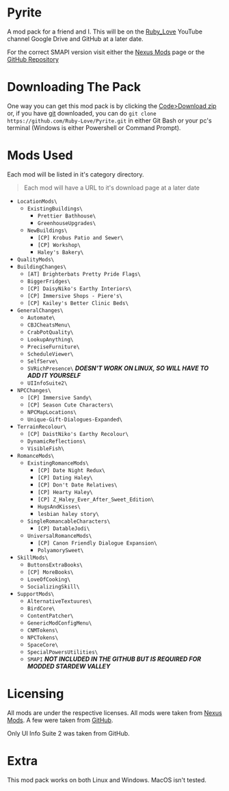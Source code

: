 # Pyrite
A mod pack for a friend and I.
This will be on the [Ruby_Love](https://youtube.com/@ruby_loveyt) YouTube channel Google Drive and GitHub at a later date.

For the correct SMAPI version visit either the [Nexus Mods](https://nexusmods.com/stardewvalley/mods/2400?tab=files) page or the [GitHub Repository](https://github.com/pathoschild/SMAPI)

# Downloading The Pack
One way you can get this mod pack is by clicking the [Code>Download zip](https://github.com/Ruby-Love/Pyrite/archive/refs/heads/master.zip) or, if you have [git](https://git-scm.com/downloads) downloaded, you can do `git clone https://github.com/Ruby-Love/Pyrite.git` in either Git Bash or your pc's terminal (Windows is either Powershell or Command Prompt).

# Mods Used
Each mod will be listed in it's category directory.
> Each mod will have a URL to it's download page at a later date
- `LocationMods\`
  - `ExistingBuildings\`
    - `Prettier Bathhouse\`
    - `GreenhouseUpgrades\`
  - `NewBuildings\` 
    -  `[CP] Krobus Patio and Sewer\`
    -  `[CP] Workshop\`
    -  `Haley's Bakery\`
-  `QualityMods\`
  - `BuildingChanges\`
    - `[AT] Brighterbats Pretty Pride Flags\`
    - `BiggerFridges\`
    - `[CP] DaisyNiko's Earthy Interiors\`
    - `[CP] Immersive Shops - Piere's\`
    - `[CP] Kailey's Better Clinic Beds\`
  - `GeneralChanges\`
    - `Automate\`
    - `CBJCheatsMenu\`
    - `CrabPotQuality\`
    - `LookupAnything\`
    - `PreciseFurniture\`
    - `ScheduleViewer\`
    - `SelfServe\`
    - `SVRichPresence\` ***DOESN'T WORK ON LINUX, SO WILL HAVE TO ADD IT YOURSELF***
    - `UIInfoSuite2\`
  - `NPCChanges\`
    - `[CP] Immersive Sandy\`
    - `[CP] Season Cute Characters\`
    - `NPCMapLocations\`
    - `Unique-Gift-Dialogues-Expanded\`
  - `TerrainRecolour\`
    - `[CP] DaistNiko's Earthy Recolour\`
    - `DynamicReflections\`
    - `VisibleFish\`
- `RomanceMods\`
  - `ExistingRomanceMods\` 
    - `[CP] Date Night Redux\`
    - `[CP] Dating Haley\`
    - `[CP] Don't Date Relatives\`
    - `[CP] Hearty Haley\`
    - `[CP] Z_Haley_Ever_After_Sweet_Edition\`
    - `HugsAndKisses\`
    - `lesbian haley story\`
  - `SingleRomancableCharacters\`
    - `[CP] DatableJodi\`
  - `UniversalRomanceMods\`
    - `[CP] Canon Friendly Dialogue Expansion\` 
    - `PolyamorySweet\` 
- `SkillMods\`
  - `ButtonsExtraBooks\`
  - `[CP] MoreBooks\` 
  - `LoveOfCooking\`
  - `SocializingSkill\`
- `SupportMods\`
  - `AlternativeTextuures\`
  - `BirdCore\`
  - `ContentPatcher\`
  - `GenericModConfigMenu\`
  - `CNMTokens\`
  - `NPCTokens\`
  - `SpaceCore\`
  - `SpecialPowersUtilities\`
  - `SMAPI` ***NOT INCLUDED IN THE GITHUB BUT IS REQUIRED FOR MODDED STARDEW VALLEY***

# Licensing
All mods are under the respective licenses. 
All mods were taken from [Nexus Mods](https://nexusmods.com/). A few were taken from [GitHub](https://github.com).

Only UI Info Suite 2 was taken from GitHub.


# Extra
This mod pack works on both Linux and Windows. MacOS isn't tested.
